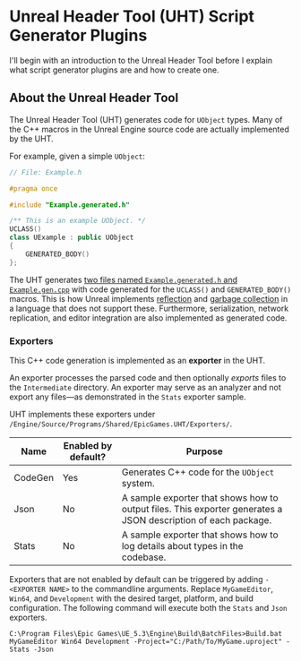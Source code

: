 # Unreal Header Tool (UHT) Script Generator Plugins

I'll begin with an introduction to the Unreal Header Tool before I explain what script generator plugins are and how to create one.

## About the Unreal Header Tool
The Unreal Header Tool (UHT) generates code for `UObject` types. Many of the C++ macros in the Unreal Engine source code are actually implemented by the UHT.

For example, given a simple `UObject`:

```cpp
// File: Example.h

#pragma once

#include "Example.generated.h"

/** This is an example UObject. */
UCLASS()
class UExample : public UObject
{
    GENERATED_BODY()
};
```

The UHT generates [two files named `Example.generated.h` and `Example.gen.cpp`](https://gist.github.com/the-unrealist/0aa6b16d1a89c13cd0065b685b9a0bce) with code generated for the `UCLASS()` and `GENERATED_BODY()` macros. This is how Unreal implements [reflection](https://docs.unrealengine.com/5.3/en-US/unreal-object-handling-in-unreal-engine/#run-timetypeinformationandcasting) and [garbage collection](https://docs.unrealengine.com/5.3/en-US/unreal-object-handling-in-unreal-engine/#garbagecollection) in a language that does not support these. Furthermore, serialization, network replication, and editor integration are also implemented as generated code.

### Exporters
This C++ code generation is implemented as an **exporter** in the UHT.

An exporter processes the parsed code and then optionally *exports* files to the `Intermediate` directory. An exporter may serve as an analyzer and not export any files—as demonstrated in the `Stats` exporter sample.

UHT implements these exporters under `/Engine/Source/Programs/Shared/EpicGames.UHT/Exporters/`.

|Name|Enabled by default?|Purpose|
|----|-------------------|-------|
|CodeGen|Yes|Generates C++ code for the `UObject` system.|
|Json|No|A sample exporter that shows how to output files. This exporter generates a JSON description of each package.|
|Stats|No|A sample exporter that shows how to log details about types in the codebase.|

Exporters that are not enabled by default can be triggered by adding `-<EXPORTER NAME>` to the commandline arguments. Replace `MyGameEditor`, `Win64`, and `Development` with the desired target, platform, and build configuration. The following command will execute both the `Stats` and `Json` exporters.

```shell
C:\Program Files\Epic Games\UE_5.3\Engine\Build\BatchFiles>Build.bat MyGameEditor Win64 Development -Project="C:/Path/To/MyGame.uproject" -Stats -Json
```
